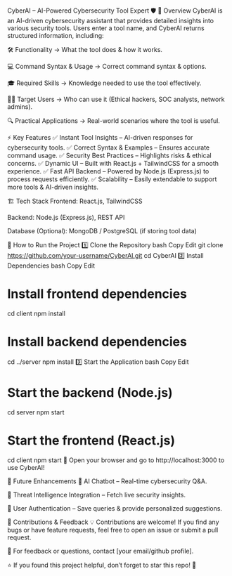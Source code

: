 CyberAI – AI-Powered Cybersecurity Tool Expert 🛡️
🔹 Overview
CyberAI is an AI-driven cybersecurity assistant that provides detailed insights into various security tools. Users enter a tool name, and CyberAI returns structured information, including:

🛠️ Functionality → What the tool does & how it works.

💻 Command Syntax & Usage → Correct command syntax & options.

🎓 Required Skills → Knowledge needed to use the tool effectively.

👨‍💻 Target Users → Who can use it (Ethical hackers, SOC analysts, network admins).

🔍 Practical Applications → Real-world scenarios where the tool is useful.

⚡ Key Features
✅ Instant Tool Insights – AI-driven responses for cybersecurity tools.
✅ Correct Syntax & Examples – Ensures accurate command usage.
✅ Security Best Practices – Highlights risks & ethical concerns.
✅ Dynamic UI – Built with React.js + TailwindCSS for a smooth experience.
✅ Fast API Backend – Powered by Node.js (Express.js) to process requests efficiently.
✅ Scalability – Easily extendable to support more tools & AI-driven insights.

🏗 Tech Stack
Frontend: React.js, TailwindCSS

Backend: Node.js (Express.js), REST API

Database (Optional): MongoDB / PostgreSQL (if storing tool data)

🚀 How to Run the Project
1️⃣ Clone the Repository
bash
Copy
Edit
git clone https://github.com/your-username/CyberAI.git
cd CyberAI
2️⃣ Install Dependencies
bash
Copy
Edit
# Install frontend dependencies
cd client
npm install

# Install backend dependencies
cd ../server
npm install
3️⃣ Start the Application
bash
Copy
Edit
# Start the backend (Node.js)
cd server
npm start

# Start the frontend (React.js)
cd client
npm start
🚀 Open your browser and go to http://localhost:3000 to use CyberAI!

🔮 Future Enhancements
🤖 AI Chatbot – Real-time cybersecurity Q&A.

🛑 Threat Intelligence Integration – Fetch live security insights.

🔐 User Authentication – Save queries & provide personalized suggestions.

🎯 Contributions & Feedback
💡 Contributions are welcome! If you find any bugs or have feature requests, feel free to open an issue or submit a pull request.

📩 For feedback or questions, contact [your email/github profile].

⭐ If you found this project helpful, don’t forget to star this repo! 🚀
